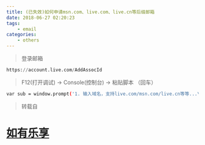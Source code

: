 ```yaml
---
title: (已失效)如何申请msn.com、live.com、live.cn等后缀邮箱
date: 2018-06-27 02:20:23
tags: 
    - email
categories: 
    - others
---
```


> 登录邮箱

``` python
https://account.live.com/AddAssocId
```

> F12(打开调试)  -> Console(控制台) ->  粘贴脚本 （回车）

``` bash
var sub = window.prompt('1. 输入域名，支持live.com/msn.com/live.cn等等...\r\n 2. 更多后缀请访问：https://51.ruyo.net/p/3194.html\r\n 提醒：直接点击取消即可前往上面的网址！\r\n 3. 点击确定后，页面会刷新。\r\n 4. 页面刷新后，请添加你想要的别名即可。','live.com');if(sub){document.getElementById("SingleDomain").value = sub;document.getElementById("idSingleDomain").innerText = "@"+sub;document.getElementById("AssociatedIdLive").value="a";document.getElementById("SubmitYes").click();}else{window.open("https://51.ruyo.net/p/3194.html")};
```

> 转载自

# [如有乐享](https://51.ruyo.net/1327.html)
